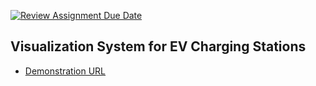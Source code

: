 [![Review Assignment Due Date](https://classroom.github.com/assets/deadline-readme-button-22041afd0340ce965d47ae6ef1cefeee28c7c493a6346c4f15d667ab976d596c.svg)](https://classroom.github.com/a/zCmYDy35)
## Visualization System for EV Charging Stations

- [Demonstration URL](<https://bradpowell25-ev-stations-dashboard-app-x8wwos.streamlit.app/>)
